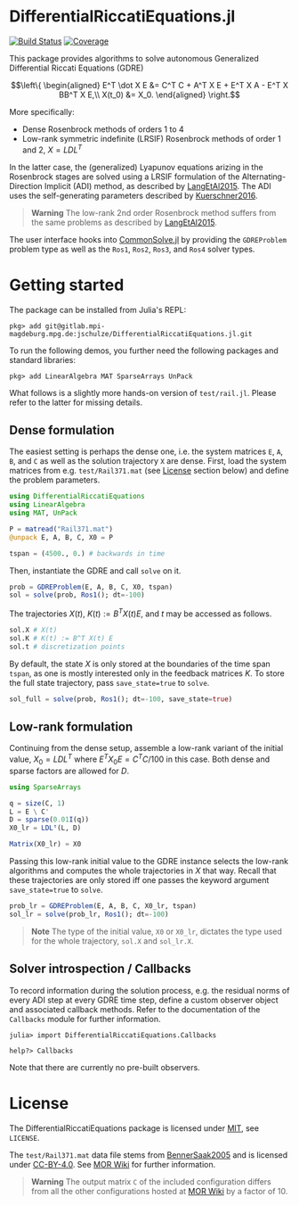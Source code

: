 # DifferentialRiccatiEquations.jl

[![Build Status](https://gitlab.mpi-magdeburg.mpg.de/jschulze/DifferentialRiccatiEquations.jl/badges/main/pipeline.svg)](https://gitlab.mpi-magdeburg.mpg.de/jschulze/DifferentialRiccatiEquations.jl/pipelines)
[![Coverage](https://gitlab.mpi-magdeburg.mpg.de/jschulze/DifferentialRiccatiEquations.jl/badges/main/coverage.svg)](https://gitlab.mpi-magdeburg.mpg.de/jschulze/DifferentialRiccatiEquations.jl/commits/main)

This package provides algorithms to solve autonomous Generalized Differential Riccati Equations (GDRE)

```math
\left\{
\begin{aligned}
E^T \dot X E &= C^T C + A^T X E + E^T X A - E^T X BB^T X E,\\
X(t_0) &= X_0.
\end{aligned}
\right.
```

More specifically:

* Dense Rosenbrock methods of orders 1 to 4
* Low-rank symmetric indefinite (LRSIF) Rosenbrock methods of order 1 and 2, $X = LDL^T$

In the latter case, the (generalized) Lyapunov equations arizing in the Rosenbrock stages
are solved using a LRSIF formulation of the Alternating-Direction Implicit (ADI) method,
as described by [LangEtAl2015].
The ADI uses the self-generating parameters described by [Kuerschner2016].

> **Warning**
> The low-rank 2nd order Rosenbrock method suffers from the same problems as described by [LangEtAl2015].

[Kuerschner2016]: https://hdl.handle.net/11858/00-001M-0000-0029-CE18-2
[LangEtAl2015]: https://doi.org/10.1016/j.laa.2015.04.006

The user interface hooks into [CommonSolve.jl] by providing the `GDREProblem` problem type
as well as the `Ros1`, `Ros2`, `Ros3`, and `Ros4` solver types.

[CommonSolve.jl]: https://github.com/SciML/CommonSolve.jl

# Getting started

The package can be installed from Julia's REPL:

```
pkg> add git@gitlab.mpi-magdeburg.mpg.de:jschulze/DifferentialRiccatiEquations.jl.git
```

To run the following demos, you further need the following packages and standard libraries:

```
pkg> add LinearAlgebra MAT SparseArrays UnPack
```

What follows is a slightly more hands-on version of `test/rail.jl`.
Please refer to the latter for missing details.

## Dense formulation

The easiest setting is perhaps the dense one,
i.e. the system matrices `E`, `A`, `B`, and `C`
as well as the solution trajectory `X` are dense.
First, load the system matrices from e.g. `test/Rail371.mat`
(see [License](#license) section below)
and define the problem parameters.

```julia
using DifferentialRiccatiEquations
using LinearAlgebra
using MAT, UnPack

P = matread("Rail371.mat")
@unpack E, A, B, C, X0 = P

tspan = (4500., 0.) # backwards in time
```

Then, instantiate the GDRE and call `solve` on it.

```julia
prob = GDREProblem(E, A, B, C, X0, tspan)
sol = solve(prob, Ros1(); dt=-100)
```

The trajectories $X(t)$, $K(t) := B^T X(t) E$, and $t$ may be accessed as follows.

```julia
sol.X # X(t)
sol.K # K(t) := B^T X(t) E
sol.t # discretization points
```

By default, the state $X$ is only stored at the boundaries of the time span `tspan`,
as one is mostly interested only in the feedback matrices $K$.
To store the full state trajectory, pass `save_state=true` to `solve`.

```julia
sol_full = solve(prob, Ros1(); dt=-100, save_state=true)
```

## Low-rank formulation

Continuing from the dense setup,
assemble a low-rank variant of the initial value,
$X_0 = LDL^T$ where $E^T X_0 E = C^T C / 100$ in this case.
Both dense and sparse factors are allowed for $D$.

```julia
using SparseArrays

q = size(C, 1)
L = E \ C'
D = sparse(0.01I(q))
X0_lr = LDLᵀ(L, D)

Matrix(X0_lr) ≈ X0
```

Passing this low-rank initial value to the GDRE instance
selects the low-rank algorithms and computes the whole trajectories in $X$ that way.
Recall that these trajectories are only stored iff one passes the keyword argument `save_state=true` to `solve`.

```julia
prob_lr = GDREProblem(E, A, B, C, X0_lr, tspan)
sol_lr = solve(prob_lr, Ros1(); dt=-100)
```

> **Note**
> The type of the initial value, `X0` or `X0_lr`,
> dictates the type used for the whole trajectory, `sol.X` and `sol_lr.X`.

## Solver introspection / Callbacks

To record information during the solution process,
e.g. the residual norms of every ADI step at every GDRE time step,
define a custom observer object and associated callback methods.
Refer to the documentation of the `Callbacks` module for further information.

```
julia> import DifferentialRiccatiEquations.Callbacks

help?> Callbacks
```

Note that there are currently no pre-built observers.

# License

The DifferentialRiccatiEquations package is licensed under [MIT], see `LICENSE`.

The `test/Rail371.mat` data file stems from [BennerSaak2005] and is licensed under [CC-BY-4.0].
See [MOR Wiki] for further information.

> **Warning**
> The output matrix `C` of the included configuration differs from all the other configurations hosted at [MOR Wiki] by a factor of 10.

[BennerSaak2005]: http://nbn-resolving.de/urn:nbn:de:swb:ch1-200601597
[CC-BY-4.0]: https://spdx.org/licenses/CC-BY-4.0.html
[MIT]: https://spdx.org/licenses/MIT.html
[MOR Wiki]: http://modelreduction.org/index.php/Steel_Profile
